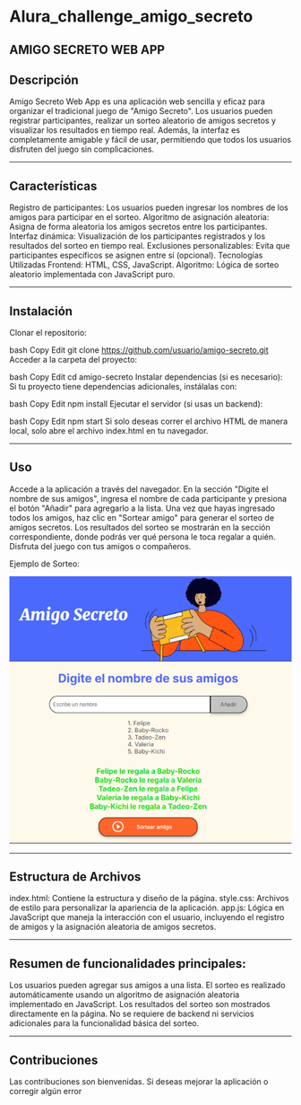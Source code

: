 # Alura_challenge_amigo_secreto
AMIGO SECRETO WEB APP
-----------------------------------------------------------------
Descripción
-----------------------------------------------------------------
Amigo Secreto Web App es una aplicación web sencilla y eficaz para organizar el tradicional juego de "Amigo Secreto". Los usuarios pueden registrar participantes, realizar un sorteo aleatorio de amigos secretos y visualizar los resultados en tiempo real. Además, la interfaz es completamente amigable y fácil de usar, permitiendo que todos los usuarios disfruten del juego sin complicaciones.

-----------------------------------------------------------------
Características
-----------------------------------------------------------------
Registro de participantes: Los usuarios pueden ingresar los nombres de los amigos para participar en el sorteo.
Algoritmo de asignación aleatoria: Asigna de forma aleatoria los amigos secretos entre los participantes.
Interfaz dinámica: Visualización de los participantes registrados y los resultados del sorteo en tiempo real.
Exclusiones personalizables: Evita que participantes específicos se asignen entre sí (opcional).
Tecnologías Utilizadas
Frontend: HTML, CSS, JavaScript.
Algoritmo: Lógica de sorteo aleatorio implementada con JavaScript puro.

-----------------------------------------------------------------
Instalación
-----------------------------------------------------------------
Clonar el repositorio:

bash
Copy
Edit
git clone https://github.com/usuario/amigo-secreto.git
Acceder a la carpeta del proyecto:

bash
Copy
Edit
cd amigo-secreto
Instalar dependencias (si es necesario): Si tu proyecto tiene dependencias adicionales, instálalas con:

bash
Copy
Edit
npm install
Ejecutar el servidor (si usas un backend):

bash
Copy
Edit
npm start
Si solo deseas correr el archivo HTML de manera local, solo abre el archivo index.html en tu navegador.

-----------------------------------------------------------------
Uso
-----------------------------------------------------------------
Accede a la aplicación a través del navegador.
En la sección "Digite el nombre de sus amigos", ingresa el nombre de cada participante y presiona el botón "Añadir" para agregarlo a la lista.
Una vez que hayas ingresado todos los amigos, haz clic en "Sortear amigo" para generar el sorteo de amigos secretos.
Los resultados del sorteo se mostrarán en la sección correspondiente, donde podrás ver qué persona le toca regalar a quién.
Disfruta del juego con tus amigos o compañeros.

Ejemplo de Sorteo: 

![Amigo Secreto](Alura_challenge_amigo_secreto/assets/sorteo_app_as.png)

-----------------------------------------------------------------
Estructura de Archivos
-----------------------------------------------------------------
index.html: Contiene la estructura y diseño de la página.
style.css: Archivos de estilo para personalizar la apariencia de la aplicación.
app.js: Lógica en JavaScript que maneja la interacción con el usuario, incluyendo el registro de amigos y la asignación aleatoria de amigos secretos.

-----------------------------------------------------------------
Resumen de funcionalidades principales:
-----------------------------------------------------------------
Los usuarios pueden agregar sus amigos a una lista.
El sorteo es realizado automáticamente usando un algoritmo de asignación aleatoria implementado en JavaScript.
Los resultados del sorteo son mostrados directamente en la página.
No se requiere de backend ni servicios adicionales para la funcionalidad básica del sorteo.

-----------------------------------------------------------------
Contribuciones
-----------------------------------------------------------------
Las contribuciones son bienvenidas. Si deseas mejorar la aplicación o corregir algún error
